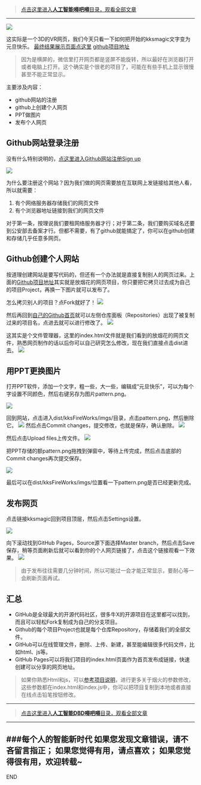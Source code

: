 >[点击这里进入**人工智能嘚吧嘚**目录，观看全部文章](https://www.jianshu.com/p/ff37dbc75edb)
---

![](imgs/4324074-99e3a5868b437005.gif?imageMogr2/auto-orient/strip)

这实际是一个3D的VR网页，我们今天只看一下如何把开始的kksmagic文字变为元旦快乐。
[最终结果展示页面点这里](https://zhyuzhqq.github.io/kksMagic/)
[github项目地址](https://github.com/zhyuzh3d/kksMagic)
>因为是横屏的，微信里打开网页都是竖屏不能旋转，所以最好在浏览器打开或者电脑上打开。这个确实是个很老的项目了，可能在有些手机上显示很慢甚至不能正常显示。

主要涉及内容：
- github网站的注册
- github上创建个人网页
- PPT做图片
- 发布个人网页

## Github网站登录注册

没有什么特别说明的，[点这里进入Github网站注册Sign up](https://github.com)

![](imgs/4324074-c76f596763e40d30.png?imageMogr2/auto-orient/strip%7CimageView2/2/w/1240)

为什么要注册这个网站？因为我们做的网页需要放在互联网上发链接给其他人看，所以就需要：
1. 有个网络服务器存储我们的网页文件
1. 有个浏览器地址链接到我们的网页文件

对于第一条，按理说我们要租网络服务器才行；对于第二条，我们要购买域名还要到公安部去备案才行。但都不需要，有了github就能搞定了，你可以在github创建和存储几乎任意多网页。

## Github创建个人网站

按道理创建网站是要写代码的，但还有一个办法就是直接复制别人的网页过来。上面的[Github项目地址](https://github.com/zhyuzh3d/kksMagic)其实就是放烟花的网页项目，你只要把它拷贝过去成为自己的项目Project，再换一下图片就可以发布了。

怎么拷贝别人的项目？点Fork就好了！
![](imgs/4324074-013262b08abe5c06.png?imageMogr2/auto-orient/strip%7CimageView2/2/w/1240)

然后再回到[自己的Github首页](https://github.com/)就可以左侧仓库面板（Repositories）出现了被复制过来的项目名，点进去就可以进行修改了。
![](imgs/4324074-812b20c43660707e.png?imageMogr2/auto-orient/strip%7CimageView2/2/w/1240)

这其实是个文件管理器，这里的index.html文件就是我们看到的放烟花的网页文件，熟悉网页制作的话以后你可以自己研究怎么修改，现在我们直接点击dist进去。
![](imgs/4324074-27b9eed67a368c74.png?imageMogr2/auto-orient/strip%7CimageView2/2/w/1240)

## 用PPT更换图片
打开PPT软件，添加一个文字，粗一些，大一些，编辑成“元旦快乐”，可以为每个字设置不同颜色，然后右键另存为图片pattern.png。

![](imgs/4324074-a31cab3f3cc47a6f.png?imageMogr2/auto-orient/strip%7CimageView2/2/w/1240)

回到网站，点击进入dist/kksFireWorks/imgs/目录，点击pattern.png，然后删除它。
![](imgs/4324074-05f90900befdbc1a.png?imageMogr2/auto-orient/strip%7CimageView2/2/w/1240)
然后点击Commit changes，提交修改，也就是保存，确认删除。
![](imgs/4324074-22c796d1ab1fb3b6.png?imageMogr2/auto-orient/strip%7CimageView2/2/w/1240)

然后点击Upload files上传文件。
![](imgs/4324074-c872bc9a06629086.png?imageMogr2/auto-orient/strip%7CimageView2/2/w/1240)

把PPT存储的额pattern.png拖拽到弹窗中，等待上传完成，然后点击底部的Commit changes再次提交保存。

![](imgs/4324074-092e90df4094cdf4.png?imageMogr2/auto-orient/strip%7CimageView2/2/w/1240)

最后可以在dist/kksFireWorks/imgs/位置看一下pattern.png是否已经更新完成。

## 发布网页

点击链接kksmagic回到项目顶层，然后点击Settings设置。

![](imgs/4324074-9932414a993081ff.png?imageMogr2/auto-orient/strip%7CimageView2/2/w/1240)

向下滚动找到GitHub Pages，Source源下面选择Master branch，然后点击Save保存，稍等页面刷新后就可以看到你的个人网页链接了，点击这个链接观看一下效果。
![](imgs/4324074-2d5cf944823861c1.png?imageMogr2/auto-orient/strip%7CimageView2/2/w/1240)
>由于发布往往需要几分钟时间，所以可能过一会才能正常显示，要耐心等一会刷新页面再试。

## 汇总

- GitHub是全球最大的开源代码社区，很多牛X的开源项目在这里都可以找到，而且可以轻松Fork复制成为自己的分支项目。
- Github的每个项目Project也就是每个仓库Repository，存储着我们的全部文件。
- GitHub可以在线管理文件，删除、上传、新建，甚至能编辑很多代码文件，比如html、js等。
- GitHub Pages可以将我们项目的index.html页面作为首页发布成链接，快速创建可以分享的网页地址。

>如果你熟悉Html和js，可以[参考项目说明](https://github.com/zhyuzh3d/kksMagic)，进行更多关于烟火的参数修改，这些参数都在index.html和index.js中，你可以把项目复制到本地或者直接在线点击铅笔按钮修改。

---
>[点击这里进入**人工智能DBD嘚吧嘚**目录，观看全部文章](https://www.jianshu.com/p/ff37dbc75edb)
---
###每个人的智能新时代
如果您发现文章错误，请不吝留言指正；
如果您觉得有用，请点喜欢；
如果您觉得很有用，欢迎转载~
---
END